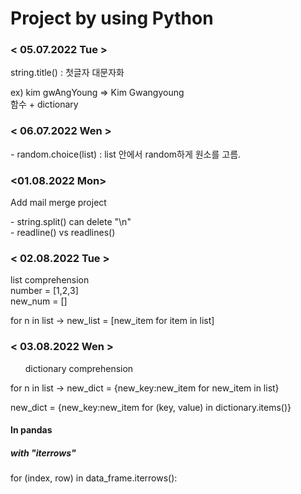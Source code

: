 <h1>Project by using Python</h1>
<div>
<h3>< 05.07.2022 Tue ></h3>
<p>
string.title() : 첫글자 대문자화
</p>
<p>
ex) kim gwAngYoung => Kim Gwangyoung
<br>함수 + dictionary
</p>
</div>
<div>
<h3>< 06.07.2022 Wen ></h3>
<p>
- random.choice(list) : list 안에서 random하게 원소를 고름.
</p>
</div>
<div>
<h3>
 <01.08.2022 Mon>
</h3>
<p>
Add mail merge project
</p>
<p>
- string.split() can delete "\n"<br> - readline() vs readlines()</p>
</div>
<div>
<h3>
< 02.08.2022 Tue >
</h3>
<p>list comprehension <br> number = [1,2,3] <br>new_num = []</p>
<p>for n in list -> new_list = [new_item for item in list]</p>
</div>
<div>
<h3>
< 03.08.2022 Wen >
</h3>
<p><ol>dictionary comprehension </ol></p>
<p>for n in list -> new_dict = {new_key:new_item for new_item in list}</p>
<p>new_dict = {new_key:new_item for (key, value) in dictionary.items()}</p>
<p>
<h4>In pandas</h4></p>
<p><h5>with "iterrows"</h5></p>
<p>for (index, row) in data_frame.iterrows():</p>
</div>
